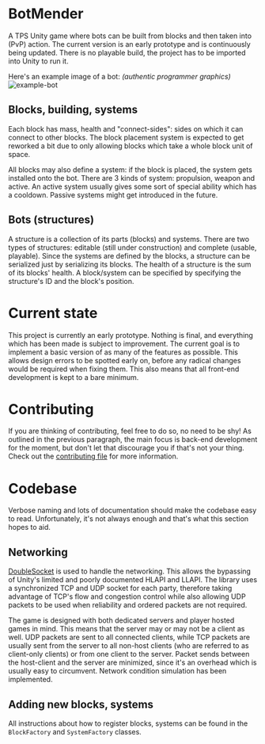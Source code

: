 # BotMender

A TPS Unity game where bots can be built from blocks and then taken into (PvP) action.
The current version is an early prototype and is continuously being updated.
There is no playable build, the project has to be imported into Unity to run it.

Here's an example image of a bot: *(authentic programmer graphics)*  
![example-bot](example-bot.png)

## Blocks, building, systems

Each block has mass, health and "connect-sides": sides on which it can connect to other blocks.
The block placement system is expected to get reworked a bit due to only allowing
blocks which take a whole block unit of space.

All blocks may also define a system: if the block is placed, the system gets installed onto the bot.
There are 3 kinds of system: propulsion, weapon and active.
An active system usually gives some sort of special ability which has a cooldown.
Passive systems might get introduced in the future.

## Bots (structures)

A structure is a collection of its parts (blocks) and systems.
There are two types of structures: editable (still under construction) and complete (usable, playable).
Since the systems are defined by the blocks, a structure can be serialized just by serializing its blocks.
The health of a structure is the sum of its blocks' health.
A block/system can be specified by specifying the structure's ID and the block's position.

# Current state

This project is currently an early prototype.
Nothing is final, and everything which has been made is subject to improvement.
The current goal is to implement a basic version of as many of the features as possible.
This allows design errors to be spotted early on,
before any radical changes would be required when fixing them.
This also means that all front-end development is kept to a bare minimum.

# Contributing

If you are thinking of contributing, feel free to do so, no need to be shy!
As outlined in the previous paragraph, the main focus is back-end development for the moment,
but don't let that discourage you if that's not your thing.
Check out the [contributing file](CONTRIBUTING.md) for more information.

# Codebase

Verbose naming and lots of documentation should make the codebase easy to read.
Unfortunately, it's not always enough and that's what this section hopes to aid.

## Networking

[DoubleSocket](https://github.com/Trigary/DoubleSocket) is used to handle the networking.
This allows the bypassing of Unity's limited and poorly documented HLAPI and LLAPI.
The library uses a synchronized TCP and UDP socket for each party,
therefore taking advantage of TCP's flow and congestion control while also allowing
UDP packets to be used when reliability and ordered packets are not required.

The game is designed with both dedicated servers and player hosted games in mind.
This means that the server may or may not be a client as well.
UDP packets are sent to all connected clients, while TCP packets are usually sent from the server
to all non-host clients (who are referred to as client-only clients) or from one client to the server.
Packet sends between the host-client and the server are minimized,
since it's an overhead which is usually easy to circumvent.
Network condition simulation has been implemented.

## Adding new blocks, systems

All instructions about how to register blocks, systems can be
found in the `BlockFactory` and `SystemFactory` classes.
